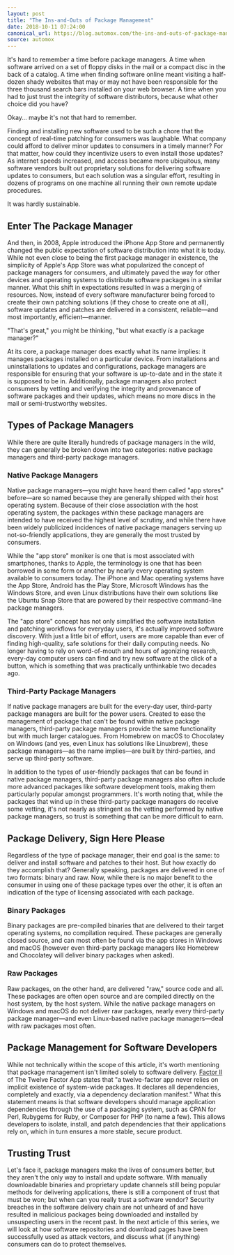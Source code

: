 ```yaml
---
layout: post
title: "The Ins-and-Outs of Package Management"
date: 2018-10-11 07:24:00
canonical_url: https://blog.automox.com/the-ins-and-outs-of-package-management
source: automox
---
```


It's hard to remember a time before package managers. A time when software arrived on a set of floppy disks in the mail or a compact disc in the back of a catalog. A time when finding software online meant visiting a half-dozen shady websites that may or may not have been responsible for the three thousand search bars installed on your web browser. A time when you had to just trust the integrity of software distributors, because what other choice did you have?

Okay… maybe it's not that hard to remember.

Finding and installing new software used to be such a chore that the concept of real-time patching for consumers was laughable. What company could afford to deliver minor updates to consumers in a timely manner? For that matter, how could they incentivize users to even install those updates? As internet speeds increased, and access became more ubiquitous, many software vendors built out proprietary solutions for delivering software updates to consumers, but each solution was a singular effort, resulting in dozens of programs on one machine all running their own remote update procedures.

It was hardly sustainable.

## Enter The Package Manager

And then, in 2008, Apple introduced the iPhone App Store and permanently changed the public expectation of software distribution into what it is today. While not even close to being the first package manager in existence, the simplicity of Apple's App Store was what popularized the concept of package managers for consumers, and ultimately paved the way for other devices and operating systems to distribute software packages in a similar manner. What this shift in expectations resulted in was a merging of resources. Now, instead of every software manufacturer being forced to create their own patching solutions (if they chose to create one at all), software updates and patches are delivered in a consistent, reliable—and most importantly, efficient—manner.

"That's great," you might be thinking, "but what exactly *is* a package manager?"

At its core, a package manager does exactly what its name implies: it manages packages installed on a particular device. From installations and uninstallations to updates and configurations, package managers are responsible for ensuring that your software is up-to-date and in the state it is supposed to be in. Additionally, package managers also protect consumers by vetting and verifying the integrity and provenance of software packages and their updates, which means no more discs in the mail or semi-trustworthy websites.

## Types of Package Managers

While there are quite literally hundreds of package managers in the wild, they can generally be broken down into two categories: native package managers and third-party package managers.

### Native Package Managers

Native package managers—you might have heard them called "app stores" before—are so named because they are generally shipped with their host operating system. Because of their close association with the host operating system, the packages within these package managers are intended to have received the highest level of scrutiny, and while there have been widely publicized incidences of native package managers serving up not-so-friendly applications, they are generally the most trusted by consumers.

While the "app store" moniker is one that is most associated with smartphones, thanks to Apple, the terminology is one that has been borrowed in some form or another by nearly every operating system available to consumers today. The iPhone and Mac operating systems have the App Store, Android has the Play Store, Microsoft Windows has the Windows Store, and even Linux distributions have their own solutions like the Ubuntu Snap Store that are powered by their respective command-line package managers.

The "app store" concept has not only simplified the software installation and patching workflows for everyday users, it's actually improved software discovery. With just a little bit of effort, users are more capable than ever of finding high-quality, safe solutions for their daily computing needs. No longer having to rely on word-of-mouth and hours of agonizing research, every-day computer users can find and try new software at the click of a button, which is something that was practically unthinkable two decades ago.

### Third-Party Package Managers

If native package managers are built for the every-day user, third-party package managers are built for the power users. Created to ease the management of package that can't be found within native package managers, third-party package managers provide the same functionality but with much larger catalogues. From Homebrew on macOS to Chocolatey on Windows (and yes, even Linux has solutions like Linuxbrew), these package managers—as the name implies—are built by third-parties, and serve up third-party software.

In addition to the types of user-friendly packages that can be found in native package managers, third-party package managers also often include more advanced packages like software development tools, making them particularly popular amongst programmers. It's worth noting that, while the packages that wind up in these third-party package managers do receive some vetting, it's not nearly as stringent as the vetting performed by native package managers, so trust is something that can be more difficult to earn.

## Package Delivery, Sign Here Please

Regardless of the type of package manager, their end goal is the same: to deliver and install software and patches to their host. But how exactly do they accomplish that? Generally speaking, packages are delivered in one of two formats: binary and raw. Now, while there is no major benefit to the consumer in using one of these package types over the other, it is often an indication of the type of licensing associated with each package.

### Binary Packages

Binary packages are pre-compiled binaries that are delivered to their target operating systems, no compilation required. These packages are generally closed source, and can most often be found via the app stores in Windows and macOS (however even third-party package managers like Homebrew and Chocolatey will deliver binary packages when asked).

### Raw Packages

Raw packages, on the other hand, are delivered "raw," source code and all. These packages are often open source and are compiled directly on the host system, by the host system. While the native package managers on Windows and macOS do not deliver raw packages, nearly every third-party package manager—and even Linux-based native package managers—deal with raw packages most often.

## Package Management for Software Developers

While not technically within the scope of this article, it's worth mentioning that package management isn't limited solely to software delivery. [Factor II](https://12factor.net/dependencies) of The Twelve Factor App states that "a twelve-factor app never relies on implicit existence of system-wide packages. It declares all dependencies, completely and exactly, via a dependency declaration manifest." What this statement means is that software developers should manage application dependencies through the use of a packaging system, such as CPAN for Perl, Rubygems for Ruby, or Composer for PHP (to name a few). This allows developers to isolate, install, and patch dependencies that their applications rely on, which in turn ensures a more stable, secure product.

## Trusting Trust

Let's face it, package managers make the lives of consumers better, but they aren't the only way to install and update software. With manually downloadable binaries and proprietary update channels still being popular methods for delivering applications, there is still a component of trust that must be won; but when can you really trust a software vendor? Security breaches in the software delivery chain are not unheard of and have resulted in malicious packages being downloaded and installed by unsuspecting users in the recent past. In the next article of this series, we will look at how software repositories and download pages have been successfully used as attack vectors, and discuss what (if anything) consumers can do to protect themselves.
